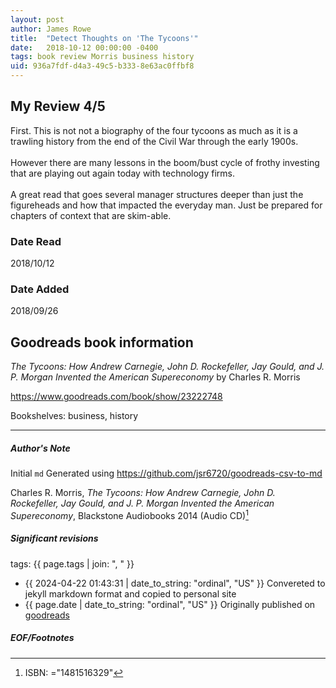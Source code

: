 ```yaml
---
layout: post
author: James Rowe
title:  "Detect Thoughts on 'The Tycoons'"
date:   2018-10-12 00:00:00 -0400
tags: book review Morris business history
uid: 936a7fdf-d4a3-49c5-b333-8e63ac0ffbf8
---
```


<!-- highly dependent on how you personally use jekyll templates, and how you want this to show up -->
<!-- escape any jekyll keys with double brackets -->

## My Review 4/5

First. This is not not a biography of the four tycoons as much as it is a trawling history from the end of the Civil War through the early 1900s.<br/><br/>However there are many lessons in the boom/bust cycle of frothy investing that are playing out again today with technology firms.<br/><br/>A great read that goes several manager structures deeper than just the figureheads and how that impacted the everyday man. Just be prepared for chapters of context that are skim-able.

### Date Read
2018/10/12

### Date Added
2018/09/26

## Goodreads book information

*The Tycoons: How Andrew Carnegie, John D. Rockefeller, Jay Gould, and J. P. Morgan Invented the American Supereconomy* by Charles R. Morris

https://www.goodreads.com/book/show/23222748

Bookshelves: business, history

---

##### Author's Note

Initial `md` Generated using https://github.com/jsr6720/goodreads-csv-to-md

Charles R. Morris, *The Tycoons: How Andrew Carnegie, John D. Rockefeller, Jay Gould, and J. P. Morgan Invented the American Supereconomy*,  Blackstone Audiobooks 2014 (Audio CD)[^1]

##### Significant revisions

tags: {{ page.tags | join: ", " }} <!-- todo move this somewhere -->

- {{ 2024-04-22 01:43:31 | date_to_string: "ordinal", "US" }} Convereted to jekyll markdown format and copied to personal site
- {{ page.date | date_to_string: "ordinal", "US" }} Originally published on [goodreads](https://www.goodreads.com)

##### EOF/Footnotes

[^1]: ISBN: ="1481516329"